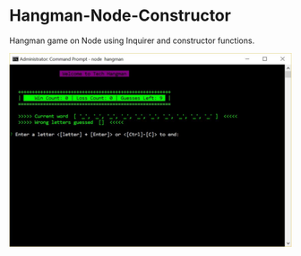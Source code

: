 # Hangman-Node-Constructor

Hangman game on Node using Inquirer and constructor functions.

<img src="assets/images/screenshot.JPG">

